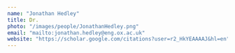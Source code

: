 ```yaml
---
name: "Jonathan Hedley"
title: Dr.
photo: "/images/people/JonathanHedley.png"
email: "mailto:jonathan.hedley@eng.ox.ac.uk"
website: "https://scholar.google.com/citations?user=r2_HkYEAAAAJ&hl=en"
---
```

